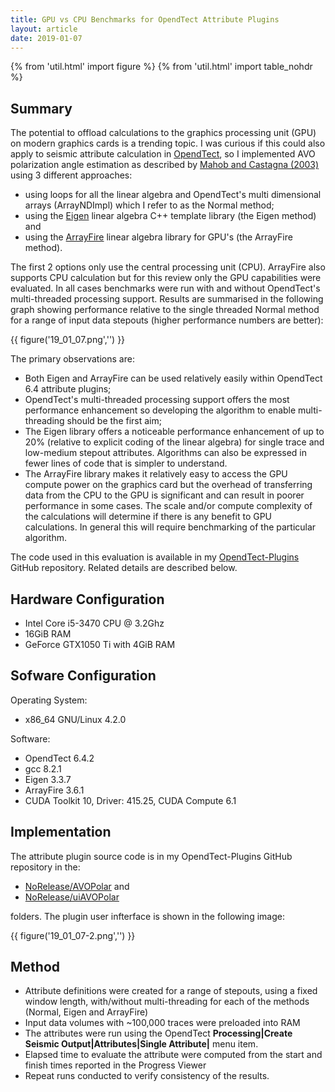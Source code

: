 ```yaml
---
title: GPU vs CPU Benchmarks for OpendTect Attribute Plugins 
layout: article 
date: 2019-01-07
---
```


{% from 'util.html' import figure %}
{% from 'util.html' import table_nohdr %}

## Summary
The potential to offload calculations to the graphics processing unit (GPU) on modern graphics cards is a trending topic. I was curious if this could also apply to seismic attribute calculation in [OpendTect](https://opendtect.org/), so I implemented AVO polarization angle estimation as described by [Mahob and Castagna (2003)](https://library.seg.org/doi/10.1190/1.1581037 "AVO polarization and hodograms: AVO strength and polarization product. Patrice Nsoga Mahob and John P. Castagna, GEOPHYSICS, VOL. 68, NO. 3, MAY-JUNE 2003") using 3 different approaches:

-  using loops for all the linear algebra and OpendTect's multi dimensional arrays (ArrayNDImpl) which I refer to as the Normal method;
-  using the [Eigen](http://eigen.tuxfamily.org/index.php?title=Main_Page) linear algebra C++ template library (the Eigen method) and
-  using the [ArrayFire](https://arrayfire.com/) linear algebra library for GPU's (the ArrayFire method).

The first 2 options only use the central processing unit (CPU). ArrayFire also supports CPU calculation but for this review only the GPU capabilities were evaluated. In all cases benchmarks were run with and without OpendTect's multi-threaded processing support. Results are summarised in the following graph showing performance relative to the single threaded Normal method for a range of input data stepouts (higher performance numbers are better):

{{ figure('19_01_07.png','') }}

The primary observations are:

-  Both Eigen and ArrayFire can be used relatively easily within OpendTect 6.4 attribute plugins;
-  OpendTect's multi-threaded processing support offers the most performance enhancement so developing the algorithm to enable multi-threading should be the first aim;
-  The Eigen library offers a noticeable performance enhancement of up to 20% (relative to explicit coding of the linear algebra) for single trace and low-medium stepout attributes. Algorithms can also be expressed in fewer lines of code that is simpler to understand.
-  The ArrayFire library makes it relatively easy to access the GPU compute power on the graphics card but the overhead of transferring data from the CPU to the GPU is significant and can result in poorer performance in some cases. The scale and/or compute complexity of the calculations will determine if there is any benefit to GPU calculations. In general this will require benchmarking of the particular algorithm.    

The code used in this evaluation is available in my [OpendTect-Plugins](https://github.com/waynegm/OpendTect-Plugins) GitHub repository. Related details are described below.

## Hardware Configuration

-  Intel Core i5-3470 CPU @ 3.2Ghz
-  16GiB RAM
-  GeForce GTX1050 Ti with 4GiB RAM

## Sofware Configuration

Operating System:

-  x86_64 GNU/Linux 4.2.0

Software:

-  OpendTect 6.4.2
-  gcc 8.2.1
-  Eigen 3.3.7
-  ArrayFire 3.6.1
-  CUDA Toolkit 10, Driver: 415.25, CUDA Compute 6.1

## Implementation
The attribute plugin source code is in my OpendTect-Plugins GitHub repository in the:

-  [NoRelease/AVOPolar](https://github.com/waynegm/OpendTect-Plugins/tree/master/plugins/NoRelease/AVOPolar) and
-  [NoRelease/uiAVOPolar](https://github.com/waynegm/OpendTect-Plugins/tree/master/plugins/NoRelease/uiAVOPolar)

folders. The plugin user infterface is shown in the following image:

{{ figure('19_01_07-2.png','') }}

## Method

-  Attribute definitions were created for a range of stepouts, using a fixed window length, with/without multi-threading for each of the methods (Normal, Eigen and ArrayFire)
-  Input data volumes with ~100,000 traces were preloaded into RAM
-  The attributes were run using the OpendTect **Processing|Create Seismic Output|Attributes|Single Attribute|** menu item.
-  Elapsed time to evaluate the attribute were computed from the start and finish times reported in the Progress Viewer
-  Repeat runs conducted to verify consistency of the results.



